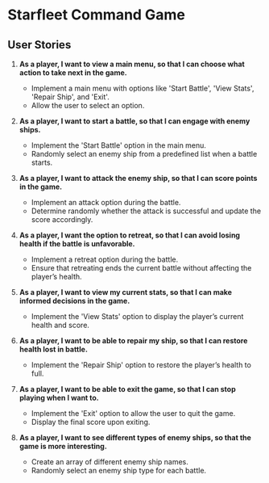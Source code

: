 # Starfleet Command Game

## User Stories

1. **As a player, I want to view a main menu, so that I can choose what action to take next in the game.**
   - Implement a main menu with options like 'Start Battle', 'View Stats', 'Repair Ship', and 'Exit'.
   - Allow the user to select an option.

2. **As a player, I want to start a battle, so that I can engage with enemy ships.**
   - Implement the 'Start Battle' option in the main menu.
   - Randomly select an enemy ship from a predefined list when a battle starts.

3. **As a player, I want to attack the enemy ship, so that I can score points in the game.**
   - Implement an attack option during the battle.
   - Determine randomly whether the attack is successful and update the score accordingly.

4. **As a player, I want the option to retreat, so that I can avoid losing health if the battle is unfavorable.**
   - Implement a retreat option during the battle.
   - Ensure that retreating ends the current battle without affecting the player’s health.

5. **As a player, I want to view my current stats, so that I can make informed decisions in the game.**
   - Implement the 'View Stats' option to display the player’s current health and score.

6. **As a player, I want to be able to repair my ship, so that I can restore health lost in battle.**
   - Implement the 'Repair Ship' option to restore the player’s health to full.

7. **As a player, I want to be able to exit the game, so that I can stop playing when I want to.**
   - Implement the 'Exit' option to allow the user to quit the game.
   - Display the final score upon exiting.

8. **As a player, I want to see different types of enemy ships, so that the game is more interesting.**
   - Create an array of different enemy ship names.
   - Randomly select an enemy ship type for each battle.

